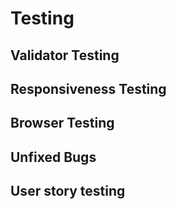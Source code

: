 # Testing 

## Validator Testing
## Responsiveness Testing
## Browser Testing
## Unfixed Bugs
## User story testing